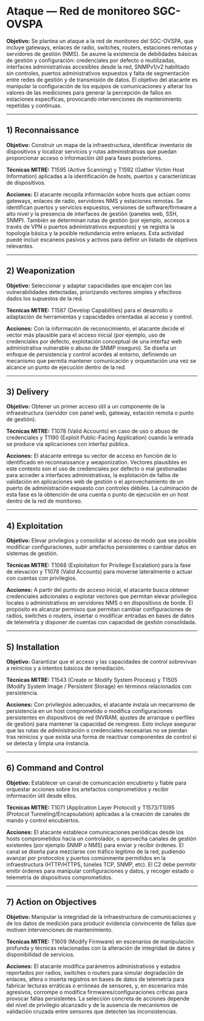 # Ataque — Red de monitoreo SGC-OVSPA

**Objetivo:** Se plantea un ataque a la red de monitoreo del SGC-OVSPA, que incluye gateways, enlaces de radio, switches, routers, estaciones remotas y servidores de gestión (NMS). Se asume la existencia de debilidades básicas de gestión y configuración: credenciales por defecto o reutilizadas, interfaces administrativas accesibles desde la red, SNMPv1/v2 habilitado sin controles, puertos administrativos expuestos y falta de segmentación entre redes de gestión y de transmisión de datos. El objetivo del atacante es manipular la configuración de los equipos de comunicaciones y alterar los valores de las mediciones para generar la percepción de fallos en estaciones específicas, provocando intervenciones de mantenimiento repetidas y continuas.

---

## 1) Reconnaissance

**Objetivo:** Construir un mapa de la infraestructura, identificar inventario de dispositivos y localizar servicios y rutas administrativas que puedan proporcionar acceso o información útil para fases posteriores.

**Técnicas MITRE:** T1595 (Active Scanning) y T1592 (Gather Victim Host Information) aplicadas a la identificación de hosts, puertos y características de dispositivos.

**Acciones:** El atacante recopila información sobre hosts que actúan como gateways, enlaces de radio, servidores NMS y estaciones remotas. Se identifican puertos y servicios expuestos, versiones de software/firmware a alto nivel y la presencia de interfaces de gestión (paneles web, SSH, SNMP). También se determinan rutas de gestión (por ejemplo, accesos a través de VPN o puertos administrativos expuestos) y se registra la topología básica y la posible redundancia entre enlaces. Esta actividad puede incluir escaneos pasivos y activos para definir un listado de objetivos relevantes.

---

## 2) Weaponization 

**Objetivo:** Seleccionar y adaptar capacidades que encajen con las vulnerabilidades detectadas, priorizando vectores simples y efectivos dados los supuestos de la red.

**Técnicas MITRE:** T1587 (Develop Capabilities) para el desarrollo o adaptación de herramientas y capacidades orientadas al acceso y control.

**Acciones:** Con la información de reconocimiento, el atacante decide el vector más plausible para el acceso inicial (por ejemplo, uso de credenciales por defecto, explotación conceptual de una interfaz web administrativa vulnerable o abuso de SNMP inseguro). Se diseña un enfoque de persistencia y control acordes al entorno, definiendo un mecanismo que permita mantener comunicación y orquestación una vez se alcance un punto de ejecución dentro de la red. 

---

## 3) Delivery 

**Objetivo:** Obtener un primer acceso útil a un componente de la infraestructura (servidor con panel web, gateway, estación remota o punto de gestión).

**Técnicas MITRE:** T1078 (Valid Accounts) en caso de uso o abuso de credenciales y T1190 (Exploit Public-Facing Application) cuando la entrada se produce vía aplicaciones con interfaz pública.

**Acciones:** El atacante entrega su vector de acceso en función de lo identificado en reconnaissance y weaponization. Vectores plausibles en este contexto son el uso de credenciales por defecto o mal gestionadas para acceder a interfaces administrativas, la explotación de fallos de validación en aplicaciones web de gestión o el aprovechamiento de un puerto de administración expuesto con controles débiles. La culminación de esta fase es la obtención de una cuenta o punto de ejecución en un host dentro de la red de monitoreo.

---

## 4) Exploitation 

**Objetivo:** Elevar privilegios y consolidar el acceso de modo que sea posible modificar configuraciones, subir artefactos persistentes o cambiar datos en sistemas de gestión.

**Técnicas MITRE:** T1068 (Exploitation for Privilege Escalation) para la fase de elevación y T1078 (Valid Accounts) para moverse lateralmente o actuar con cuentas con privilegios.

**Acciones:** A partir del punto de acceso inicial, el atacante busca obtener credenciales adicionales o explotar vectores que permitan elevar privilegios locales o administrativos en servidores NMS o en dispositivos de borde. El propósito es alcanzar permisos que permitan cambiar configuraciones de radios, switches o routers, insertar o modificar entradas en bases de datos de telemetría y disponer de cuentas con capacidad de gestión consolidada. 

---

## 5) Installation 

**Objetivo:** Garantizar que el acceso y las capacidades de control sobrevivan a reinicios y a intentos básicos de remediación.

**Técnicas MITRE:** T1543 (Create or Modify System Process) y T1505 (Modify System Image / Persistent Storage) en términos relacionados con persistencia.

**Acciones:** Con privilegios adecuados, el atacante instala un mecanismo de persistencia en un host comprometido o modifica configuraciones persistentes en dispositivos de red (NVRAM, ajustes de arranque o perfiles de gestión) para mantener la capacidad de reingreso. Esto incluye asegurar que las rutas de administración o credenciales necesarias no se pierdan tras reinicios y que exista una forma de reactivar componentes de control si se detecta y limpia una instancia.

---

## 6) Command and Control 

**Objetivo:** Establecer un canal de comunicación encubierto y fiable para orquestar acciones sobre los artefactos comprometidos y recibir información útil desde ellos.

**Técnicas MITRE:** T1071 (Application Layer Protocol) y T1573/T1095 (Protocol Tunneling/Encapsulation) aplicadas a la creación de canales de mando y control encubiertos.

**Acciones:** El atacante establece comunicaciones periódicas desde los hosts comprometidos hacia un controlador, o aprovecha canales de gestión existentes (por ejemplo SNMP o NMS) para enviar y recibir órdenes. El canal se diseña para mezclarse con tráfico legítimo de la red, pudiendo avanzar por protocolos y puertos comúnmente permitidos en la infraestructura (HTTP/HTTPS, túneles TCP, SNMP, etc). El C2 debe permitir emitir órdenes para manipular configuraciones y datos, y recoger estado o telemetría de dispositivos comprometidos.

---

## 7) Action on Objectives 

**Objetivo:** Manipular la integridad de la infraestructura de comunicaciones y de los datos de medición para producir evidencia convincente de fallas que motiven intervenciones de mantenimiento.

**Técnicas MITRE:** T1609 (Modify Firmware) en escenarios de manipulación profunda y técnicas relacionadas con la alteración de integridad de datos y disponibilidad de servicios.

**Acciones:** El atacante modifica parámetros administrativos y estados reportados por radios, switches o routers para simular degradación de enlaces, altera o inserta registros en bases de datos de telemetría para fabricar lecturas erráticas o erróneas de sensores, y, en escenarios más agresivos, corrompe o modifica firmwares/configuraciones críticas para provocar fallas persistentes. La selección concreta de acciones depende del nivel de privilegio alcanzado y de la ausencia de mecanismos de validación cruzada entre sensores que detecten las inconsistencias.
